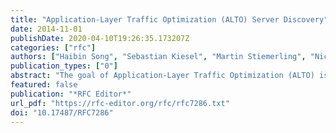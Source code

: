 ```yaml
---
title: "Application-Layer Traffic Optimization (ALTO) Server Discovery"
date: 2014-11-01
publishDate: 2020-04-10T19:26:35.173207Z
categories: ["rfc"]
authors: ["Haibin Song", "Sebastian Kiesel", "Martin Stiemerling", "Nico Schwan", "Michael Scharf"]
publication_types: ["0"]
abstract: "The goal of Application-Layer Traffic Optimization (ALTO) is to provide guidance to applications that have to select one or several hosts from a set of candidates capable of providing a desired resource. ALTO is realized by a client-server protocol. Before an ALTO client can ask for guidance, it needs to discover one or more ALTO servers. This document specifies a procedure for resource-consumer-initiated ALTO server discovery, which can be used if the ALTO client is embedded in the resource consumer."
featured: false
publication: "*RFC Editor*"
url_pdf: "https://rfc-editor.org/rfc/rfc7286.txt"
doi: "10.17487/RFC7286"
---
```


